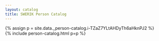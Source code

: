 ```yaml
---
layout: catalog
title: SWERIK Person Catalog
---
```

{% assign p = site.data._person-catalog.i-TZaZ7YLtAHDyTh6aHknPJ2 %}
{% include person-catalog.html p=p %}

